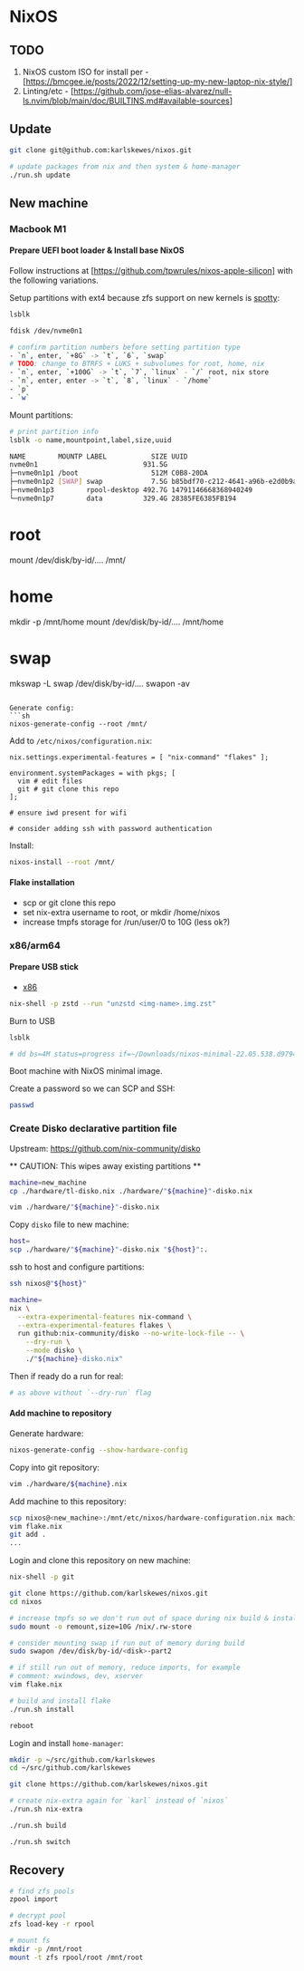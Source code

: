 # NixOS

## TODO

1. NixOS custom ISO for install per - [https://bmcgee.ie/posts/2022/12/setting-up-my-new-laptop-nix-style/]
1. Linting/etc - [https://github.com/jose-elias-alvarez/null-ls.nvim/blob/main/doc/BUILTINS.md#available-sources]

## Update

```sh
git clone git@github.com:karlskewes/nixos.git

# update packages from nix and then system & home-manager
./run.sh update
```

## New machine

### Macbook M1

#### Prepare UEFI boot loader & Install base NixOS

Follow instructions at [https://github.com/tpwrules/nixos-apple-silicon] with the
following variations.

Setup partitions with ext4 because zfs support on new kernels is [spotty](https://github.com/tpwrules/nixos-apple-silicon/issues/111):
```sh
lsblk

fdisk /dev/nvme0n1

# confirm partition numbers before setting partition type
- `n`, enter, `+8G` -> `t`, `6`, `swap`
# TODO: change to BTRFS + LUKS + subvolumes for root, home, nix
- `n`, enter, `+100G` -> `t`, `7`, `linux` - `/` root, nix store
- `n`, enter, enter -> `t`, `8`, `linux` - `/home`
- `p`
- `w`
```

Mount partitions:
```sh
# print partition info
lsblk -o name,mountpoint,label,size,uuid

NAME        MOUNTP LABEL           SIZE UUID
nvme0n1                          931.5G
├─nvme0n1p1 /boot                  512M C0B8-20DA
├─nvme0n1p2 [SWAP] swap            7.5G b85bdf70-c212-4641-a96b-e2d0b9ad9f16
├─nvme0n1p3        rpool-desktop 492.7G 14791146668368940249
└─nvme0n1p7        data          329.4G 28385FE6385FB194
```
# root
mount /dev/disk/by-id/.... /mnt/

# home
mkdir -p /mnt/home
mount /dev/disk/by-id/.... /mnt/home

# swap
mkswap -L swap /dev/disk/by-id/....
swapon -av
```

Generate config:
```sh
nixos-generate-config --root /mnt/
```

Add to `/etc/nixos/configuration.nix`:
```
nix.settings.experimental-features = [ "nix-command" "flakes" ];

environment.systemPackages = with pkgs; [
  vim # edit files
  git # git clone this repo
];

# ensure iwd present for wifi

# consider adding ssh with password authentication
```

Install:
```sh
nixos-install --root /mnt/
```

#### Flake installation

- scp or git clone this repo
- set nix-extra username to root, or mkdir /home/nixos
- increase tmpfs storage for /run/user/0 to 10G (less ok?)


### x86/arm64

#### Prepare USB stick

- [x86](https://nixos.org/download.html)

```sh
nix-shell -p zstd --run "unzstd <img-name>.img.zst"
```

Burn to USB

```sh
lsblk

# dd bs=4M status=progress if=~/Downloads/nixos-minimal-22.05.538.d9794b04bff-x86_64-linux.iso of=
```

Boot machine with NixOS minimal image.

Create a password so we can SCP and SSH:

```sh
passwd
```

### Create Disko declarative partition file

Upstream: https://github.com/nix-community/disko

** CAUTION: This wipes away existing partitions **

```sh
machine=new_machine
cp ./hardware/tl-disko.nix ./hardware/"${machine}"-disko.nix

vim ./hardware/"${machine}"-disko.nix
```

Copy `disko` file to new machine:

```sh
host=
scp ./hardware/"${machine}"-disko.nix "${host}":.

```

ssh to host and configure partitions:

```sh
ssh nixos@"${host}"

machine=
nix \
  --extra-experimental-features nix-command \
  --extra-experimental-features flakes \
  run github:nix-community/disko --no-write-lock-file -- \
    --dry-run \
    --mode disko \
    ./"${machine}-disko.nix"
```

Then if ready do a run for real:

```sh
# as above without `--dry-run` flag
```

#### Add machine to repository

Generate hardware:

```sh
nixos-generate-config --show-hardware-config
```

Copy into git repository:

```sh
vim ./hardware/${machine}.nix
```

Add machine to this repository:

```sh
scp nixos@<new_machine>:/mnt/etc/nixos/hardware-configuration.nix machines/<name>.nix
vim flake.nix
git add .
...
```

Login and clone this repository on new machine:

```sh
nix-shell -p git

git clone https://github.com/karlskewes/nixos.git
cd nixos

# increase tmpfs so we don't run out of space during nix build & install
sudo mount -o remount,size=10G /nix/.rw-store

# consider mounting swap if run out of memory during build
sudo swapon /dev/disk/by-id/<disk>-part2

# if still run out of memory, reduce imports, for example
# comment: xwindows, dev, xserver
vim flake.nix

# build and install flake
./run.sh install

reboot
```

Login and install `home-manager`:

```sh
mkdir -p ~/src/github.com/karlskewes
cd ~/src/github.com/karlskewes

git clone https://github.com/karlskewes/nixos.git

# create nix-extra again for `karl` instead of `nixos`
./run.sh nix-extra

./run.sh build

./run.sh switch
```

## Recovery

```sh
# find zfs pools
zpool import

# decrypt pool
zfs load-key -r rpool

# mount fs
mkdir -p /mnt/root
mount -t zfs rpool/root /mnt/root
```
